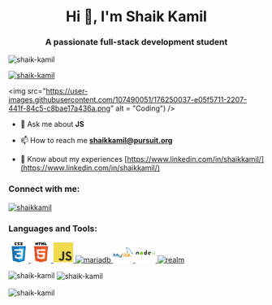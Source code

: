 <h1 align="center">Hi 👋, I'm Shaik Kamil</h1>
<h3 align="center">A passionate full-stack development student</h3>

<p align="left"> <img src="https://komarev.com/ghpvc/?username=shaik-kamil&label=Profile%20views&color=0e75b6&style=flat" alt="shaik-kamil" /> </p>

<p align="left"> <a href="https://github.com/ryo-ma/github-profile-trophy"><img src="https://github-profile-trophy.vercel.app/?username=shaik-kamil" alt="shaik-kamil" /></a> </p>

<img src="https://user-images.githubusercontent.com/107490051/176250037-e05f5711-2207-441f-84c5-c8bae17a436a.png" alt = "Coding") />

- 💬 Ask me about **JS**

- 📫 How to reach me **shaikkamil@pursuit.org**

- 📄 Know about my experiences [https://www.linkedin.com/in/shaikkamil/](https://www.linkedin.com/in/shaikkamil/)

<h3 align="left">Connect with me:</h3>
<p align="left">
<a href="https://linkedin.com/in/shaikkamil" target="blank"><img align="center" src="https://raw.githubusercontent.com/rahuldkjain/github-profile-readme-generator/master/src/images/icons/Social/linked-in-alt.svg" alt="shaikkamil" height="30" width="40" /></a>
</p>

<h3 align="left">Languages and Tools:</h3>
<p align="left"> <a href="https://www.w3schools.com/css/" target="_blank" rel="noreferrer"> <img src="https://raw.githubusercontent.com/devicons/devicon/master/icons/css3/css3-original-wordmark.svg" alt="css3" width="40" height="40"/> </a> <a href="https://www.w3.org/html/" target="_blank" rel="noreferrer"> <img src="https://raw.githubusercontent.com/devicons/devicon/master/icons/html5/html5-original-wordmark.svg" alt="html5" width="40" height="40"/> </a> <a href="https://developer.mozilla.org/en-US/docs/Web/JavaScript" target="_blank" rel="noreferrer"> <img src="https://raw.githubusercontent.com/devicons/devicon/master/icons/javascript/javascript-original.svg" alt="javascript" width="40" height="40"/> </a> <a href="https://mariadb.org/" target="_blank" rel="noreferrer"> <img src="https://www.vectorlogo.zone/logos/mariadb/mariadb-icon.svg" alt="mariadb" width="40" height="40"/> </a> <a href="https://www.mysql.com/" target="_blank" rel="noreferrer"> <img src="https://raw.githubusercontent.com/devicons/devicon/master/icons/mysql/mysql-original-wordmark.svg" alt="mysql" width="40" height="40"/> </a> <a href="https://nodejs.org" target="_blank" rel="noreferrer"> <img src="https://raw.githubusercontent.com/devicons/devicon/master/icons/nodejs/nodejs-original-wordmark.svg" alt="nodejs" width="40" height="40"/> </a> <a href="https://realm.io/" target="_blank" rel="noreferrer"> <img src="https://raw.githubusercontent.com/bestofjs/bestofjs-webui/8665e8c267a0215f3159df28b33c365198101df5/public/logos/realm.svg" alt="realm" width="40" height="40"/> </a> </p>

<p><img align="left" src="https://github-readme-stats.vercel.app/api/top-langs?username=shaik-kamil&show_icons=true&locale=en&layout=compact" alt="shaik-kamil" /></p>

<p>&nbsp;<img align="center" src="https://github-readme-stats.vercel.app/api?username=shaik-kamil&show_icons=true&locale=en" alt="shaik-kamil" /></p>

<p><img align="center" src="https://github-readme-streak-stats.herokuapp.com/?user=shaik-kamil&" alt="shaik-kamil" /></p>
